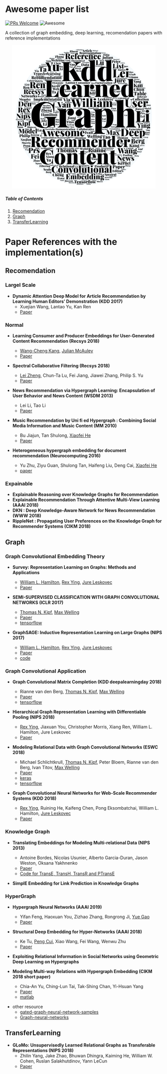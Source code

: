 # Awesome paper list
[![PRs Welcome](https://img.shields.io/badge/PRs-welcome-brightgreen.svg?style=flat-square)](http://makeapullrequest.com)
![Awesome](https://cdn.rawgit.com/sindresorhus/awesome/d7305f38d29fed78fa85652e3a63e154dd8e8829/media/badge.svg)

A collection of graph embedding, deep learning, recomendation papers with reference implementations

<p align="center">
  <img width="460" src="Word Art.png">
</p>

##### Table of Contents

1. [Recomendation](#Recomendation)
2. [Graph](#Graph)
3. [TransferLearning](#TransferLearning)

# Paper References with the implementation(s)
## Recomendation

### Largel Scale
- **Dynamic Attention Deep Model for Article Recommendation by Learning Human Editors’ Demonstration (KDD 2017)**
  - Xuejian Wang, Lantao Yu, Kan Ren
  - [Paper](https://dl.acm.org/citation.cfm?id=3098096)

### Normal
- **Learning Consumer and Producer Embeddings for User-Generated Content Recommendation (Recsys 2018)**
  - [Wang-Cheng Kang], [Julian McAuley]
  - [Paper](https://arxiv.org/abs/1809.09739)

- **Spectral Collaborative Filtering (Recsys 2018)**
  - [Lei Zheng], Chun-Ta Lu, Fei Jiang, Jiawei Zhang, Philip S. Yu
  - [Paper](https://arxiv.org/abs/1808.10523v1)

- **News Recommendation via Hypergraph Learning: Encapsulation of User Behavior and News Content (WSDM 2013)**
  - Lei Li, Tao Li
  - [Paper](https://dl.acm.org/citation.cfm?id=2433436)

- **Music Recommendation by Uni fi ed Hypergraph : Combining Social Media Information and Music Content (MM 2010)**
  - Bu Jiajun, Tan Shulong, [Xiaofei He]
  - [Paper](https://dl.acm.org/citation.cfm?id=1874005)

- **Heterogeneous hypergraph embedding for document recommendation (Neurocomputing 2016)**
  - Yu Zhu, Ziyu Guan, Shulong Tan, Haifeng Liu, Deng Cai, [Xiaofei He]
  - [paper](https://www.sciencedirect.com/science/article/pii/S0925231216307755)

### Expainable
- **Explainable Reasoning over Knowledge Graphs for Recommendation**
- **Explainable Recommendation Through Attentive Multi-View Learning (AAAI 2018)**
- **DKN : Deep Knowledge-Aware Network for News Recommendation (WWW 2018)**
- **RippleNet : Propagating User Preferences on the Knowledge Graph for Recommender Systems (CIKM 2018)**
## Graph

### Graph Convolutional Embedding Theory
- **Survey: Representation Learning on Graphs: Methods and Applications**
  - [William L. Hamilton], [Rex Ying], [Jure Leskovec]
  - [Paper](https://arxiv.org/abs/1709.05584)
- **SEMI-SUPERVISED CLASSIFICATION WITH GRAPH CONVOLUTIONAL NETWORKS (ICLR 2017)**
  - [Thomas N. Kipf],  [Max Welling]
  - [Paper](https://arxiv.org/abs/1609.02907)
  - [tensorflow](https://github.com/tkipf/gcn)

- **GraphSAGE: Inductive Representation Learning on Large Graphs (NIPS 2017)**
  - [William L. Hamilton], [Rex Ying], [Jure Leskovec]
  - [Paper](https://arxiv.org/pdf/1706.02216.pdf)
  - [code](http://snap.stanford.edu/graphsage/#code)

### Graph Convolutional Application
- **Graph Convolutional Matrix Completion (KDD deepalearningday 2018)**
  - Rianne van den Berg, [Thomas N. Kipf],  [Max Welling]
  - [Paper](https://arxiv.org/pdf/1706.02263.pdf)
  - [tensorflow](https://github.com/riannevdberg/gc-mc)

- **Hierarchical Graph Representation Learning with Differentiable Pooling (NIPS 2018)**
  - [Rex Ying], Jiaxuan You, Christopher Morris, Xiang Ren, William L. Hamilton, Jure Leskovec
  - [Paper](https://dl.acm.org/citation.cfm?id=2433436)

- **Modeling Relational Data with Graph Convolutional Networks (ESWC 2018)**
  - Michael Schlichtkrull, [Thomas N. Kipf], Peter Bloem, Rianne van den Berg, Ivan Titov, [Max Welling]
  - [Paper](https://arxiv.org/abs/1703.06103)
  - [keras](https://github.com/tkipf/relational-gcn)
  - [tensorflow](https://github.com/MichSchli/RelationPrediction)

- **Graph Convolutional Neural Networks for Web-Scale Recommender Systems (KDD 2018)**
  - [Rex Ying], Ruining He, Kaifeng Chen, Pong Eksombatchai, William L. Hamilton, [Jure Leskovec]
  - [Paper](https://dl.acm.org/citation.cfm?id=2433436)

### Knowledge Graph
- **Translating Embeddings for Modeling Multi-relational Data (NIPS 2013)**
  - Antoine Bordes, Nicolas Usunier, Alberto Garcia-Duran, Jason Weston, Oksana Yakhnenko
  - [Paper](https://papers.nips.cc/paper/5071-translating-embeddings-for-modeling-multi-relational-data)
  - [Code for TransE, TransH, TransR and PTransE](https://github.com/thunlp/KB2E)

- **SimplE Embedding for Link Prediction in Knowledge Graphs**

### HyperGraph

- **Hypergraph Neural Networks (AAAI 2019)**
  -  Yifan Feng, Haoxuan You, Zizhao Zhang, Rongrong Ji, [Yue Gao]
  - [Paper](https://arxiv.org/abs/1809.09401)

- **Structural Deep Embedding for Hyper-Networks (AAAI 2018)**
  - Ke Tu, [Peng Cui], Xiao Wang, Fei Wang, Wenwu Zhu
  - [Paper](https://arxiv.org/abs/1711.10146)

- **Exploiting Relational Information in Social Networks using Geometric Deep Learning on Hypergraphs**

- **Modeling Multi-way Relations with Hypergraph Embedding (CIKM 2018 short paper)**
  - Chia-An Yu, Ching-Lun Tai, Tak-Shing Chan, Yi-Hsuan Yang
  - [Paper](https://dl.acm.org/citation.cfm?id=3269274)
  - [matlab](http://github.com/chia-an/HGE)


* other resource
  - [gated-graph-neural-network-samples](https://github.com/Microsoft/gated-graph-neural-network-samples)
  - [Graph-neural-networks](https://github.com/SeongokRyu/Graph-neural-networks)

## TransferLearning
- **GLoMo: Unsupervisedly Learned Relational Graphs as Transferable Representations (NIPS 2018)**
  - Zhilin Yang, Jake Zhao, Bhuwan Dhingra, Kaiming He, William W. Cohen, Ruslan Salakhutdinov, Yann LeCun
  - [Paper](https://arxiv.org/abs/1806.05662)

[Peng Cui]: http://pengcui.thumedialab.com/
[William L. Hamilton]: https://williamleif.github.io/
[Yue Gao]: http://www.gaoyue.org/tsinghua/pubs/index.htm
[Xiaofei He]: http://www.cad.zju.edu.cn/home/xiaofeihe/
[Thomas N. Kipf]: https://tkipf.github.io/
[Max Welling]: https://staff.fnwi.uva.nl/m.welling/
[Rex Ying]: https://cs.stanford.edu/people/rexy/
[Lei Zheng]: https://lzheng21.github.io/publications/
[Jure Leskovec]: https://cs.stanford.edu/~jure/
[Wang-Cheng Kang]: http://cseweb.ucsd.edu/~wckang/
[Julian McAuley]: https://cseweb.ucsd.edu/~jmcauley/
